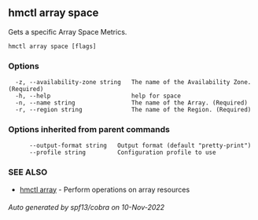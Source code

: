 ## hmctl array space

Gets a specific Array Space Metrics.

```
hmctl array space [flags]
```

### Options

```
  -z, --availability-zone string   The name of the Availability Zone. (Required)
  -h, --help                       help for space
  -n, --name string                The name of the Array. (Required)
  -r, --region string              The name of the Region. (Required)
```

### Options inherited from parent commands

```
      --output-format string   Output format (default "pretty-print")
      --profile string         Configuration profile to use
```

### SEE ALSO

* [hmctl array](hmctl_array.md)	 - Perform operations on array resources

###### Auto generated by spf13/cobra on 10-Nov-2022
